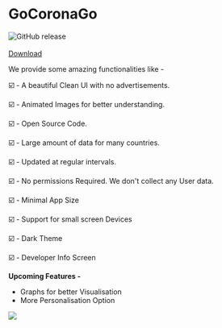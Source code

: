 # GoCoronaGo

![GitHub release](https://img.shields.io/github/v/release/ritwikshanker/gocoronago)\
\
[Download](https://github.com/ritwikshanker/GoCoronaGo/releases/download/v4.0/GoCoronaGo.apk)

We provide some amazing functionalities like -

☑️  - A beautiful Clean UI with no advertisements.

☑️  - Animated Images for better understanding.

☑️  - Open Source Code.

☑️  - Large amount of data for many countries.

☑️  - Updated at regular intervals.

☑️  - No permissions Required. We don't collect any User data.

☑️  - Minimal App Size

☑️  - Support for small screen Devices

☑️  - Dark Theme 

☑️  - Developer Info Screen

**Upcoming Features -**

- Graphs for better Visualisation
- More Personalisation Option 



![](demo/demo.gif)
